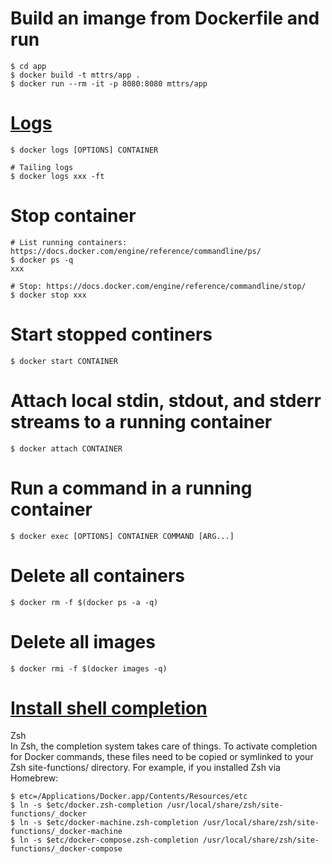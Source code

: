 # Build an imange from Dockerfile and run
```
$ cd app
$ docker build -t mttrs/app .
$ docker run --rm -it -p 8080:8080 mttrs/app
```

# [Logs](https://docs.docker.com/engine/reference/commandline/logs/)
```
$ docker logs [OPTIONS] CONTAINER

# Tailing logs
$ docker logs xxx -ft
```

# Stop container
```
# List running containers: https://docs.docker.com/engine/reference/commandline/ps/
$ docker ps -q
xxx

# Stop: https://docs.docker.com/engine/reference/commandline/stop/
$ docker stop xxx
```

# Start stopped continers
```
$ docker start CONTAINER
```

# Attach local stdin, stdout, and stderr streams to a running container
```
$ docker attach CONTAINER
```

# Run a command in a running container
```
$ docker exec [OPTIONS] CONTAINER COMMAND [ARG...]
```

# Delete all containers
`$ docker rm -f $(docker ps -a -q)`

# Delete all images
`$ docker rmi -f $(docker images -q)`


# [Install shell completion](https://docs.docker.com/docker-for-mac/#install-shell-completion)
Zsh  
In Zsh, the completion system takes care of things. To activate completion for Docker commands, these files need to be copied or symlinked to your Zsh site-functions/ directory. For example, if you installed Zsh via Homebrew:
```
$ etc=/Applications/Docker.app/Contents/Resources/etc
$ ln -s $etc/docker.zsh-completion /usr/local/share/zsh/site-functions/_docker
$ ln -s $etc/docker-machine.zsh-completion /usr/local/share/zsh/site-functions/_docker-machine
$ ln -s $etc/docker-compose.zsh-completion /usr/local/share/zsh/site-functions/_docker-compose
```
